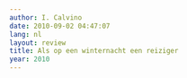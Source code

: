```yaml
---
author: I. Calvino
date: 2010-09-02 04:47:07
lang: nl
layout: review
title: Als op een winternacht een reiziger
year: 2010
---
```


